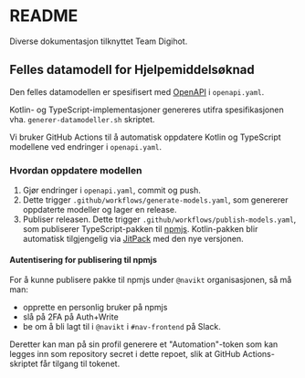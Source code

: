 # README
 
Diverse dokumentasjon tilknyttet Team Digihot.

## Felles datamodell for Hjelpemiddelsøknad

Den felles datamodellen er spesifisert med [OpenAPI](https://www.openapis.org/) i `openapi.yaml`.

Kotlin- og TypeScript-implementasjoner genereres utifra spesifikasjonen vha. `generer-datamodeller.sh` skriptet.

Vi bruker GitHub Actions til å automatisk oppdatere Kotlin og TypeScript modellene ved endringer i `openapi.yaml`.

### Hvordan oppdatere modellen
1) Gjør endringer i `openapi.yaml`, commit og push.
2) Dette trigger `.github/workflows/generate-models.yaml`, som genererer oppdaterte modeller og lager en release.
3) Publiser releasen. Dette trigger `.github/workflows/publish-models.yaml`, som 
publiserer TypeScript-pakken til [npmjs](https://www.npmjs.com/package/@navikt/hm-datamodell-typescript). Kotlin-pakken blir automatisk tilgjengelig via [JitPack](https://jitpack.io/#navikt/hm-docs) med den nye versjonen.

#### Autentisering for publisering til npmjs
For å kunne publisere pakke til npmjs under `@navikt` organisasjonen, så må man: 
- opprette en personlig bruker på npmjs
- slå på 2FA på Auth+Write
- be om å bli lagt til i `@navikt` i `#nav-frontend` på Slack.

Deretter kan man på sin profil generere et "Automation"-token som kan legges inn som repository secret i dette repoet, slik at GitHub Actions-skriptet får tilgang til tokenet.